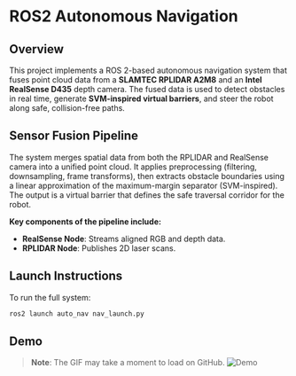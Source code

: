 # ROS2 Autonomous Navigation

## Overview

This project implements a ROS 2-based autonomous navigation system that fuses point cloud data from a **SLAMTEC RPLIDAR A2M8** and an **Intel RealSense D435** depth camera. The fused data is used to detect obstacles in real time, generate **SVM-inspired virtual barriers**, and steer the robot along safe, collision-free paths.

## Sensor Fusion Pipeline

The system merges spatial data from both the RPLIDAR and RealSense camera into a unified point cloud. It applies preprocessing (filtering, downsampling, frame transforms), then extracts obstacle boundaries using a linear approximation of the maximum-margin separator (SVM-inspired). The output is a virtual barrier that defines the safe traversal corridor for the robot.

**Key components of the pipeline include:**

- **RealSense Node**: Streams aligned RGB and depth data.  
- **RPLIDAR Node**: Publishes 2D laser scans.

## Launch Instructions

To run the full system:

```bash
ros2 launch auto_nav nav_launch.py
```

## Demo
> **Note**: The GIF may take a moment to load on GitHub.
![Demo](https://github.com/inhald/svm_self_driving/blob/main/optimized-compression.gif)

